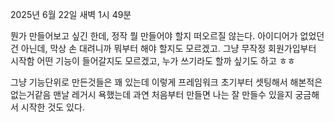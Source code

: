 2025년 6월 22일 새벽 1시 49분

뭔가 만들어보고 싶긴 한데, 정작 뭘 만들어야 할지 떠오르질 않는다.
아이디어가 없었던 건 아닌데, 막상 손 대려니까 뭐부터 해야 할지도 모르겠고. 그냥 무작정 회원가입부터 시작함
어떤 기능이 들어갈지도 모르겠고, 누가 쓰기라도 할까 싶기도 하고 ㅎㅎ

그냥 기능단위로 만든것들은 꽤 있는데 이렇게 프레임워크 초기부터 셋팅해서 해본적은 없는거같음
맨날 레거시 욕했는데 과연 처음부터 만들면 나는 잘 만들수 있을지 궁금해서 시작한 것도 있다.